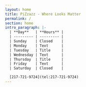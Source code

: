 ```yaml
---
layout: home
title: PiZzazz - Where Looks Matter
permalink: /
section: home
intro_paragraph: |-
  | **Day**   | **Hours** |
  | --------- | --------- |
  | Sunday    | Closed    |
  | Monday    | Text      |
  | Tuesday   | Title     |
  | Wednesday | Text      |
  | Thursday  | Title     |
  | Friday    | Text      |
  | Saturday  | Closed    |

  [217-721-9724](tel:217-721-9724)
---
```


